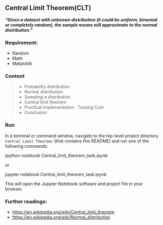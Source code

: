 ## Central Limit Theorem(CLT)
***"Given a dataset with unknown distribution (it could be uniform, binomial or completely random), the sample means will approximate to the normal distribution."***

### Requirement:
- Random
- Math
- Matplotlib

### Content 
  > * Probability distribution
  > * Normal distribution
  > * Sampling a distribution
  > * Central limit theorem
  > * Practical implementation : Tossing Coin
  > * Conclusion

### Run

In a terminal or command window, navigate to the top-level project directory ` Central Limit Theorem/` (that contains this README) and run one of the following commands:


ipython notebook Central_limit_theorem_task.ipynb

or

jupyter notebook Central_limit_theorem_task.ipynb


This will open the Jupyter Notebook software and project file in your browser.

### Further readings:
- https://en.wikipedia.org/wiki/Central_limit_theorem
- https://en.wikipedia.org/wiki/Normal_distribution

